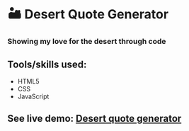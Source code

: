 # 🏜️ Desert Quote Generator
### Showing my love for the desert through code

## Tools/skills used:
* HTML5
* CSS
* JavaScript

## See live demo: [Desert quote generator](https://nicolepdev.github.io/desert-quote-generator/)
